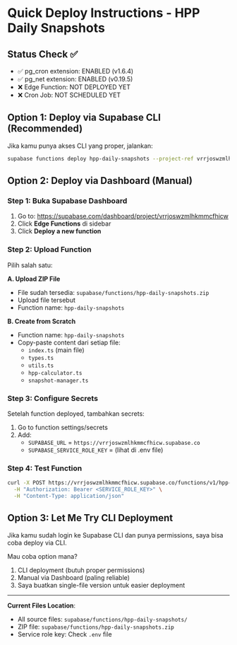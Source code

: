 # Quick Deploy Instructions - HPP Daily Snapshots

## Status Check ✅
- ✅ pg_cron extension: ENABLED (v1.6.4)
- ✅ pg_net extension: ENABLED (v0.19.5)
- ❌ Edge Function: NOT DEPLOYED YET
- ❌ Cron Job: NOT SCHEDULED YET

## Option 1: Deploy via Supabase CLI (Recommended)

Jika kamu punya akses CLI yang proper, jalankan:

```bash
supabase functions deploy hpp-daily-snapshots --project-ref vrrjoswzmlhkmmcfhicw
```

## Option 2: Deploy via Dashboard (Manual)

### Step 1: Buka Supabase Dashboard
1. Go to: https://supabase.com/dashboard/project/vrrjoswzmlhkmmcfhicw
2. Click **Edge Functions** di sidebar
3. Click **Deploy a new function**

### Step 2: Upload Function
Pilih salah satu:

**A. Upload ZIP File**
- File sudah tersedia: `supabase/functions/hpp-daily-snapshots.zip`
- Upload file tersebut
- Function name: `hpp-daily-snapshots`

**B. Create from Scratch**
- Function name: `hpp-daily-snapshots`
- Copy-paste content dari setiap file:
  - `index.ts` (main file)
  - `types.ts`
  - `utils.ts`
  - `hpp-calculator.ts`
  - `snapshot-manager.ts`

### Step 3: Configure Secrets
Setelah function deployed, tambahkan secrets:

1. Go to function settings/secrets
2. Add:
   - `SUPABASE_URL` = `https://vrrjoswzmlhkmmcfhicw.supabase.co`
   - `SUPABASE_SERVICE_ROLE_KEY` = (lihat di .env file)

### Step 4: Test Function
```bash
curl -X POST https://vrrjoswzmlhkmmcfhicw.supabase.co/functions/v1/hpp-daily-snapshots \
  -H "Authorization: Bearer <SERVICE_ROLE_KEY>" \
  -H "Content-Type: application/json"
```

## Option 3: Let Me Try CLI Deployment

Jika kamu sudah login ke Supabase CLI dan punya permissions, saya bisa coba deploy via CLI.

Mau coba option mana?
1. CLI deployment (butuh proper permissions)
2. Manual via Dashboard (paling reliable)
3. Saya buatkan single-file version untuk easier deployment

---

**Current Files Location**:
- All source files: `supabase/functions/hpp-daily-snapshots/`
- ZIP file: `supabase/functions/hpp-daily-snapshots.zip`
- Service role key: Check `.env` file

